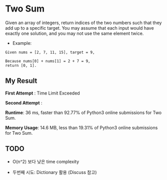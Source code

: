 # Two Sum

Given an array of integers, return indices of the two numbers such that they add up to a specific target.
You may assume that each input would have exactly one solution, and you may not use the same element twice.

- Example:

```
Given nums = [2, 7, 11, 15], target = 9,

Because nums[0] + nums[1] = 2 + 7 = 9,
return [0, 1].
```

## My Result

**First Attempt** : Time Limit Exceeded

**Second Attempt** : 

**Runtime**: 36 ms, faster than 92.77% of Python3 online submissions for Two Sum.

**Memory Usage**: 14.6 MB, less than 19.31% of Python3 online submissions for Two Sum.

## TODO

- O(n^2) 보다 낮은 time complexity

- 두번째 시도: Dictionary 활용 (Discuss 참고)
